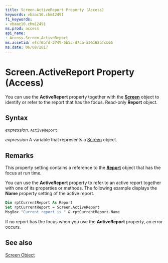 ```yaml
---
title: Screen.ActiveReport Property (Access)
keywords: vbaac10.chm12491
f1_keywords:
- vbaac10.chm12491
ms.prod: access
api_name:
- Access.Screen.ActiveReport
ms.assetid: efcf6bfd-2749-5b5c-d7ca-a26168bfcb65
ms.date: 06/08/2017
---
```



# Screen.ActiveReport Property (Access)

You can use the  **ActiveReport** property together with the **[Screen](Access.Screen.md)** object to identify or refer to the report that has the focus. Read-only **Report** object.


## Syntax

 _expression_. `ActiveReport`

 _expression_ A variable that represents a [Screen](./Access.Screen.md) object.


## Remarks

This property setting contains a reference to the  **[Report](Access.Report.md)** object that has the focus at run time.

You can use the  **ActiveReport** property to refer to an active report together with one of its properties or methods. The following example displays the **Name** property setting of the active report.




```vb
Dim rptCurrentReport As Report 
Set rptCurrentReport = Screen.ActiveReport 
MsgBox "Current report is " & rptCurrentReport.Name
```

If no report has the focus when you use the  **ActiveReport** property, an error occurs.


## See also


[Screen Object](Access.Screen.md)

